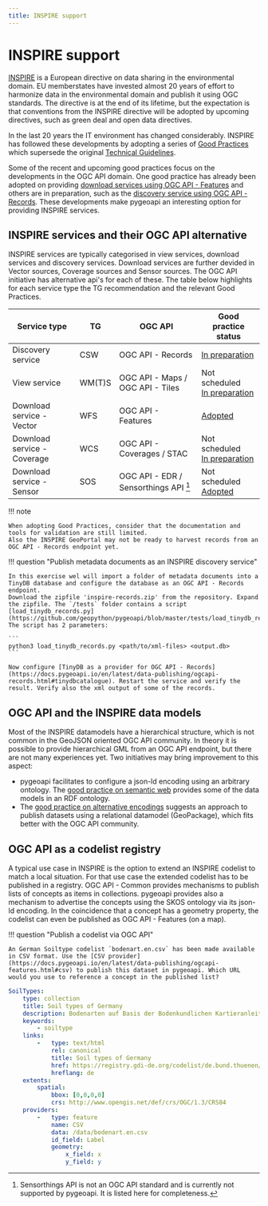 ```yaml
---
title: INSPIRE support
---
```


# INSPIRE support

[INSPIRE](https://inspire.ec.europa.eu/) is a European directive on data sharing in the environmental domain. EU memberstates 
have invested almost 20 years of effort to harmonize data in the environmental domain and publish it using OGC standards. 
The directive is at the end of its lifetime, but the expectation is that conventions from the INSPIRE directive will be adopted 
by upcoming directives, such as green deal and open data directives. 

In the last 20 years the IT environment has changed considerably. INSPIRE has followed these developments by adopting a 
series of [Good Practices](https://inspire.ec.europa.eu/portfolio/good-practice-library) which supersede the original 
[Technical Guidelines](https://inspire.ec.europa.eu/Technical-guidelines3).

Some of the recent and upcoming good practices focus on the developments in the OGC API domain. 
One good practice has already been adopted on providing 
[download services using OGC API - Features](https://github.com/INSPIRE-MIF/gp-ogc-api-features) 
and others are in preparation, such as the 
[discovery service using OGC API - Records](https://github.com/INSPIRE-MIF/gp-ogc-api-records). 
These developments make pygeoapi an interesting option 
for providing INSPIRE services.


## INSPIRE services and their OGC API alternative

INSPIRE services are typically categorised in view services, download services and discovery services. 
Download services are further devided in Vector sources, 
Coverage sources and Sensor sources. The OGC API initiative has alternative api's for each of these. 
The table below highlights for each service type the TG 
recommendation and the relevant Good Practices. 

| Service type                     | TG     | OGC API                           | Good practice status |
| -------------------------------- | ------ | --------------------------------- | -------------------- | 
| Discovery service                | CSW    | OGC API - Records                   | [In preparation](https://github.com/INSPIRE-MIF/gp-ogc-api-records) |
| View service                     | WM(T)S | OGC API - Maps / OGC API - Tiles     | Not scheduled<br> [In preparation](https://wikis.ec.europa.eu/display/InspireMIG/69th+MIG-T+meeting+2022-04-01) |
| Download service - Vector        | WFS    | OGC API - Features                  | [Adopted](https://github.com/INSPIRE-MIF/gp-ogc-api-features) |
| Download service - Coverage      | WCS    | OGC API - Coverages / STAC        | Not scheduled<br> [In preparation](https://github.com/INSPIRE-MIF/gp-stac) | 
| Download service - Sensor        | SOS    | OGC API - EDR / Sensorthings API [^1]  | Not scheduled<br> [Adopted](https://github.com/INSPIRE-MIF/gp-ogc-sensorthings-api) |

[^1]: Sensorthings API is not an OGC API standard and is currently not supported by pygeoapi. It is listed here for completeness. 

!!! note

    When adopting Good Practices, consider that the documentation and tools for validation are still limited. 
    Also the INSPIRE GeoPortal may not be ready to harvest records from an OGC API - Records endpoint yet. 

!!! question "Publish metadata documents as an INSPIRE discovery service"

    In this exercise wel will import a folder of metadata documents into a TinyDB database and configure the database as an OGC API - Records endpoint. 
    Download the zipfile 'inspire-records.zip' from the repository. Expand the zipfile. The `/tests` folder contains a script 
    [load_tinydb_records.py](https://github.com/geopython/pygeoapi/blob/master/tests/load_tinydb_records.py). The script has 2 parameters:

    ```
    python3 load_tinydb_records.py <path/to/xml-files> <output.db>
    ```

    Now configure [TinyDB as a provider for OGC API - Records](https://docs.pygeoapi.io/en/latest/data-publishing/ogcapi-records.html#tinydbcatalogue). Restart the service and verify the result. Verify also the xml output of some of the records. 


## OGC API and the INSPIRE data models

Most of the INSPIRE datamodels have a hierarchical structure, which is not common in the GeoJSON oriented OGC API community. 
In theory it is possible to provide hierarchical GML from an OGC API endpoint, but there are not many experiences yet. 
Two initiatives may bring improvement to this aspect:

- pygeoapi facilitates to configure a json-ld encoding using an arbitrary ontology. The 
[good practice on semantic web](https://inspire-eu-rdf.github.io/inspire-rdf-guidelines) provides some of the data models
in an RDF ontology. 
- The [good practice on alternative encodings](https://github.com/INSPIRE-MIF/gp-geopackage-encodings) suggests an 
approach to publish datasets using a relational datamodel (GeoPackage), which fits better with the OGC API community.

## OGC API as a codelist registry

A typical use case in INSPIRE is the option to extend an INSPIRE codelist to match a local situation. For that use case the 
extended codelist has to be published in a registry. OGC API - Common provides mechanisms to publish lists of concepts as items 
in collections. pygeoapi provides also a mechanism to advertise the concepts using the SKOS ontology via its json-ld 
encoding. In the coincidence that a concept has a geometry property, the codelist can even be published as OGC API - Features 
(on a map).

!!! question "Publish a codelist via OGC API"

    An German Soiltype codelist `bodenart.en.csv` has been made available in CSV format. Use the [CSV provider](https://docs.pygeoapi.io/en/latest/data-publishing/ogcapi-features.html#csv) to publish this dataset in pygeoapi. Which URL would you use to reference a concept in the published list?

``` {.yaml linenums="1"}
SoilTypes:
    type: collection
    title: Soil types of Germany
    description: Bodenarten auf Basis der Bodenkundlichen Kartieranleitung 5. Auflage (KA5)
    keywords:
        - soiltype
    links:
        -   type: text/html
            rel: canonical
            title: Soil types of Germany
            href: https://registry.gdi-de.org/codelist/de.bund.thuenen/bodenart
            hreflang: de
    extents:
        spatial:
            bbox: [0,0,0,0]
            crs: http://www.opengis.net/def/crs/OGC/1.3/CRS84
    providers:
        -   type: feature
            name: CSV
            data: /data/bodenart.en.csv
            id_field: Label
            geometry:
                x_field: x
                y_field: y
```
